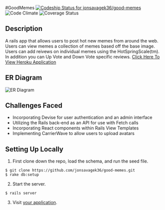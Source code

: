 #GoodMemes
[ ![Codeship Status for jonsavagek36/good-memes](https://app.codeship.com/projects/30833cb0-bf12-0134-0a5c-7a625a3fabd4/status?branch=master)](https://app.codeship.com/projects/196494)
![Code Climate](https://codeclimate.com/github/jonsavagek36/good-memes.png)
![Coverage Status](https://coveralls.io/repos/jonsavagek36/good-memes/badge.png)

## Description
A rails app that allows users to post hot new memes from around the web. Users can view memes a collection of memes based off the base image. Users can add reivews on individual memes using the HotSpringScale(tm). In addition you can Up Vote and Down Vote specific reviews.
[Click Here To View Heroku Application](https://good-memes.herokuapp.com/)

## ER Diagram
![ER Diagram](http://imgur.com/a/HbusY)
## Challenges Faced
* Incorporating Devise for user authentication and an admin interface
* Utilizing the Rails back-end as an API for use with Fetch calls
* Incorporating React components within Rails View Templates
* Implementing CarrierWave to allow users to upload avatars

## Setting Up Locally

1. First clone down the repo, load the schema, and run the seed file.
  ```
  $ git clone https://github.com/jonsavagek36/good-memes.git
  $ rake db:setup
  ```
2. Start the server.
  ```
  $ rails server
  ```
3. Visit [your application](http://localhost:3000).
